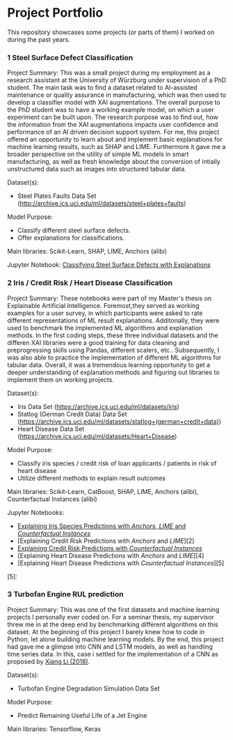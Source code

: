 # Project Portfolio

This repository showcases some projects (or parts of them) I worked on during the past years.

### 1 Steel Surface Defect Classification

Project Summary:
This was a small project during my employment as a research assistant at the University of Würzburg under supervision of a PhD student. The main task was to find a dataset related to AI-assisted maintenance or quality assurance in manufacturing, which was then used to develop a classifier model with XAI augmentations. The overall purpose to the PhD student was to have a working example model, on which a user experiment can be built upon. The research purpose was to find out, how the information from the XAI augmentations impacts user confidence and performance of an AI driven decision support system. For me, this project offered an opportunity to learn about and implement basic explanations for machine learning results, such as SHAP and LIME. Furthermore it gave me a broader perspective on the utility of simple ML models in smart manufacturing, as well as fresh knowledge about the conversion of intially unstructured data such as images into structured tabular data.

Dataset(s):
- Steel Plates Faults Data Set (http://archive.ics.uci.edu/ml/datasets/steel+plates+faults)

Model Purpose:
- Classify different steel surface defects.
- Offer explanations for classifications.

Main libraries: Scikit-Learn, SHAP, LIME, Anchors (alibi)

Jupyter Notebook: [Classifying Steel Surface Defects with Explanations][1]

[1]:https://nbviewer.jupyter.org/github/kvn23/portfolio/blob/main/Steel%20Surface%20Defect%20Classifier/steelsurface_classification_xai.ipynb

### 2 Iris / Credit Risk / Heart Disease Classification

Project Summary:
These notebooks were part of my Master's thesis on Explainable Artificial Intelligence. Foremost,they served as working examples for a user survey, in which participants were asked to rate different representations of ML result explanations. Additonally, they were used to benchmark the implemented ML algorithms and explanation methods. In the first coding steps, these three individual datasets and the differen XAI libraries were a good training for data cleaning and preprogressing skills using Pandas, different scalers, etc.. Subsequently, I was also able to practice the implementation of different ML algorithms for tabular data. Overall, it was a tremendous learning opportunity to get a deeper understanding of explanation methods and figuring out libraries to implement them on working projects.

Dataset(s):
- Iris Data Set (https://archive.ics.uci.edu/ml/datasets/iris)
- Statlog (German Credit Data) Data Set (https://archive.ics.uci.edu/ml/datasets/statlog+(german+credit+data))
- Heart Disease Data Set (https://archive.ics.uci.edu/ml/datasets/Heart+Disease)

Model Purpose:
- Classify iris species / credit risk of loan applicants / patients in risk of heart disease
- Utilize different methods to explain result outcomes

Main libraries: Scikit-Learn, CatBoost, SHAP, LIME, Anchors (alibi), Counterfactual Instances (alibi)

Jupyter Notebooks:
- [Explaining Iris Species Predictions with *Anchors*, *LIME* and *Counterfactual Instances*][1]
- [Explaining Credit Risk Predictions with *Anchors* and *LIME*][2]
- [Explaining Credit Risk Predictions with *Counterfactual Instances*][3]
- [Explaining Heart Disease Predictions with *Anchors* and *LIME*][4]
- [Explaining Heart Disease Predictions with *Counterfactual Instances*][5]

[1]:
[2]:
[3]:
[4]:
[5]:

### 3  Turbofan Engine RUL prediction

Project Summary:
This was one of the first datasets and machine learning projects I personally ever coded on. For a seminar thesis, my supervisor threw me in at the deep end by benchmarking different algorithms on this dataset. At the beginning of this project I barely knew how to code in Python, let alone building machine learning models. By the end, this project had gave me a glimpse into CNN and LSTM models, as well as handling time series data. In this, case i settled for the implementation of a CNN as proposed by [Xiang Li (2018)](https://www.sciencedirect.com/science/article/abs/pii/S0951832017307779).

Dataset(s):
- Turbofan Engine Degradation Simulation Data Set

Model Purpose:
- Predict Remaining Useful Life of a Jet Engine

Main libraries: Tensorflow, Keras

